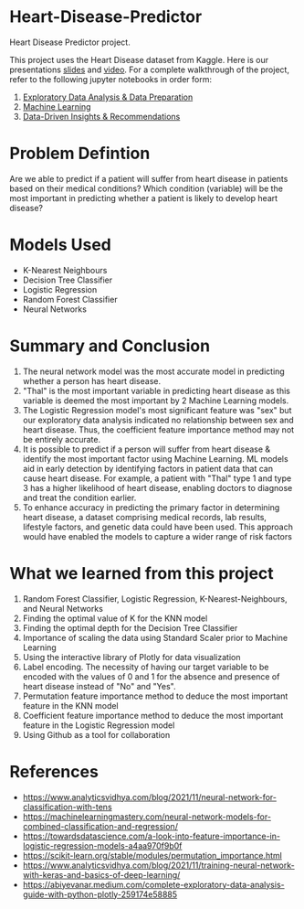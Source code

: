 # Heart-Disease-Predictor
Heart Disease Predictor project. 

This project uses the Heart Disease dataset from Kaggle. Here is our presentations [slides](https://www.canva.com/design/DAFdotrY1hA/EVLGTds1KHDa02-J5L70yg/edit) and [video](https://drive.google.com/file/d/1y1P5ds_2jYjox3cuqYuXXuRj2oG-4_Mp/view). For a complete walkthrough of the project, refer to the following jupyter notebooks in order form:

1. [Exploratory Data Analysis & Data Preparation](https://github.com/arav-behl/Heart-Disease-Predictor/blob/main/Data%20Driven%20Insights%20%26%20Recommendations.ipynb)
2. [Machine Learning](https://github.com/arav-behl/Heart-Disease-Predictor/blob/main/Machine%20Learning.ipynb)
3. [Data-Driven Insights & Recommendations](https://github.com/arav-behl/Heart-Disease-Predictor/blob/main/Data%20Driven%20Insights%20%26%20Recommendations.ipynb)

# Problem Defintion
Are we able to predict if a patient will suffer from heart disease in patients based on their medical conditions?
Which condition (variable) will be the most important in predicting whether a patient is likely to develop heart disease?

# Models Used
- K-Nearest Neighbours
- Decision Tree Classifier
- Logistic Regression
- Random Forest Classifier
- Neural Networks

# Summary and Conclusion

1. The neural network model was the most accurate model in predicting whether a person has heart disease.
2. "Thal" is the most important variable in predicting heart disease as this variable is deemed the most important by 2 Machine Learning models.
3. The Logistic Regression model's most significant feature was "sex" but our exploratory data analysis indicated no relationship between sex and heart disease. Thus, the coefficient feature importance method may not be entirely accurate.
4. It is possible to predict if a person will suffer from heart disease & identify the most important factor using Machine Learning. ML models aid in early detection by identifying factors in patient data that can cause heart disease. For example, a patient with "Thal" type 1 and type 3 has a higher likelihood of heart disease, enabling doctors to diagnose and treat the condition earlier.
5. To enhance accuracy in predicting the primary factor in determining heart disease, a dataset comprising medical records, lab results, lifestyle factors, and genetic data could have been used. This approach would have enabled the models to capture a wider range of risk factors

# What we learned from this project 

1. Random Forest Classifier, Logistic Regression, K-Nearest-Neighbours, and Neural Networks
2. Finding the optimal value of K for the KNN model
3. Finding the optimal depth for the Decision Tree Classifier
4. Importance of scaling the data using Standard Scaler prior to Machine Learning
5. Using the interactive library of Plotly for data visualization
6. Label encoding. The necessity of having our target variable to be encoded with the values of 0 and 1 for the absence and presence of heart disease instead of "No" and "Yes".
7. Permutation feature importance method to deduce the most important feature in the KNN model
8. Coefficient feature importance method to deduce the most important feature in the Logistic Regression model
9. Using Github as a tool for collaboration


# References
- https://www.analyticsvidhya.com/blog/2021/11/neural-network-for-classification-with-tens
- https://machinelearningmastery.com/neural-network-models-for-combined-classification-and-regression/
- https://towardsdatascience.com/a-look-into-feature-importance-in-logistic-regression-models-a4aa970f9b0f
- https://scikit-learn.org/stable/modules/permutation_importance.html
- https://www.analyticsvidhya.com/blog/2021/11/training-neural-network-with-keras-and-basics-of-deep-learning/
- https://abiyevanar.medium.com/complete-exploratory-data-analysis-guide-with-python-plotly-259174e58885

















